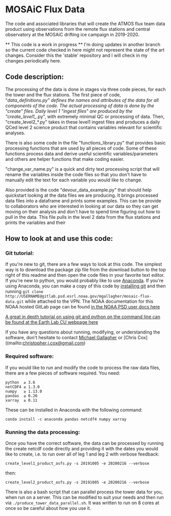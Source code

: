 # MOSAiC Flux Data

The code and associated libraries that will create the ATMOS flux team data product using observations from the remote 
flux stations and central observatory at the MOSAiC drifting ice campaign in 2019-2020.

** This code is a work in progress ** I'm doing updates in another branch so the current code checked in here might not represent the state of the art changes. Consider this the 'stable' repository and I will check in my changes periodically here. 

## Code description: 

The processing of the data is done in stages via three code pieces, for each the tower and the flux stations. The first piece of code, "*_data_definitions.py" defines the names and attributes of the data for all components of the code. The actual processing of data is done by the "create_" files. Daily level 1 "ingest files" are produced by the "create_level1_*.py", with extremely minimal QC or processing of data. Then, "create_level2_*.py" takes in these level1 ingest files and produces a daily QCed level 2 science product that contains variables relevant for scientific analyses. 

There is also some code in the file "functions_library.py" that provides basic processing functions that are used by all pieces of code. Some of these functions process data and derive useful scientific variables/parameters and others are helper functions that make coding easier.

"change_var_name.py" is a quick and dirty text processing script that will rename the variables inside the code files so that you don't have to manually edit the text for each variable you would like to change. 

Also provided is the code "devour_data_example.py" that should help quickstart looking at the data files we are producing. It brings processed data files into a dataframe and prints some examples. This can be provide to collaborators who are interested in looking at our data so they can get moving on their analysis and don't have to spend time figuring out how to pull in the data. This file pulls in the level 2 data from the flux stations and prints the variables and their

## How to look at and use this code: 

### Git tutorial: 

If you're new to git, there are a few ways to look at this code. The simplest way is to download the package zip file from the download button to the top right of this readme  and then open the code files in your favorite text editor. If you're new to python, you would probably like to use [Anaconda](https://docs.anaconda.com/anaconda/user-guide/getting-started/). If you're using Anaconda, you can make a copy of this code by [installing git](https://anaconda.org/conda-forge/git) and then running `git clone http://USERNAME@gitlab.psd.esrl.noaa.gov/mgallagher/mosaic-flux-data.git` while attached to the VPN. The NOAA documentation for this NOAA hosted GitLab page can be found [in the NOAA PSD user docs here](https://userdocs.psd.esrl.noaa.gov/git)

[A great in depth tutorial on using git and python on the command line can be found at the Earth Lab CU webpage  here](https://www.earthdatascience.org/workshops/setup-earth-analytics-python/)

If you have any questions about running, modifying, or understanding the software, don't hesitate to contact [Michael Gallagher](mailto:michael.r.gallagher@noaa.gov) or [Chris Cox]((mailto:christopher.j.cox@gmail.com)

### Required software:

If you would like to run and modify the code to process the raw data files, there are a few pieces of software required. You need:

~~~
python  ≥ 3.6
netCDF4 ≥ 1.3.0
numpy   ≥ 1.13.0
pandas  ≥ 0.20
xarray  ≥ 0.11
~~~

These can be installed in Anaconda with the following command:

~~~
conda install -c anaconda pandas netcdf4 numpy xarray
~~~

### Running the data processing:

Once you have the correct software, the data can be processed by running the create netcdf code directly and providing it with the dates you would like to create, i.e. to run over all of leg 1 and leg 2 with verbose feedback: 

~~~
create_level1_product_asfs.py -s 20191005 -e 20200216 --verbose
~~~
then:
~~~
create_level2_product_asfs.py -s 20191005 -e 20200216 --verbose
~~~

There is also a bash script that can parallel process the tower data for you, when run on a server. This can be modified to suit your needs and then run via `./produce_tower_data_parallel.sh`. It was written to run on 8 cores at once so be careful about how you use it.
